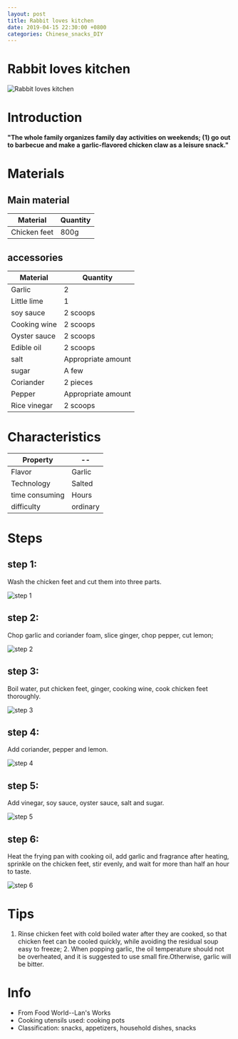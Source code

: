 ```yaml
---
layout: post
title: Rabbit loves kitchen
date: 2019-04-15 22:30:00 +0800
categories: Chinese_snacks_DIY
---
```


# Rabbit loves kitchen

![Rabbit loves kitchen]({{site.baseurl}}/img/412187/412187.jpg)

# Introduction

**"The whole family organizes family day activities on weekends; (1) go out to barbecue and make a garlic-flavored chicken claw as a leisure snack."**

# Materials


## Main material

Material|Quantity
--|--
Chicken feet|800g

## accessories

Material|Quantity
--|--
Garlic|2
Little lime|1
soy sauce|2 scoops
Cooking wine|2 scoops
Oyster sauce|2 scoops
Edible oil|2 scoops
salt|Appropriate amount
sugar|A few
Coriander|2 pieces
Pepper|Appropriate amount
Rice vinegar|2 scoops

# Characteristics

Property|--
--|--
Flavor|Garlic
Technology|Salted
time consuming|Hours
difficulty|ordinary

# Steps

## step 1:

Wash the chicken feet and cut them into three parts.

![step 1]({{site.baseurl}}/img/412187/1.jpg)

## step 2:

Chop garlic and coriander foam, slice ginger, chop pepper, cut lemon;

![step 2]({{site.baseurl}}/img/412187/2.jpg)

## step 3:

Boil water, put chicken feet, ginger, cooking wine, cook chicken feet thoroughly.

![step 3]({{site.baseurl}}/img/412187/3.jpg)

## step 4:

Add coriander, pepper and lemon.

![step 4]({{site.baseurl}}/img/412187/4.jpg)

## step 5:

Add vinegar, soy sauce, oyster sauce, salt and sugar.

![step 5]({{site.baseurl}}/img/412187/5.jpg)

## step 6:

Heat the frying pan with cooking oil, add garlic and fragrance after heating, sprinkle on the chicken feet, stir evenly, and wait for more than half an hour to taste.

![step 6]({{site.baseurl}}/img/412187/6.jpg)

# Tips

1. Rinse chicken feet with cold boiled water after they are cooked, so that chicken feet can be cooled quickly, while avoiding the residual soup easy to freeze; 2. When popping garlic, the oil temperature should not be overheated, and it is suggested to use small fire.Otherwise, garlic will be bitter.

# Info

- From Food World--Lan's Works
- Cooking utensils used: cooking pots
- Classification: snacks, appetizers, household dishes, snacks